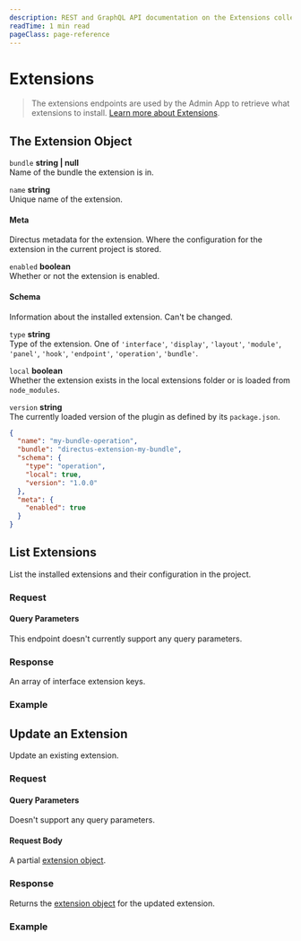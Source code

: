 ```yaml
---
description: REST and GraphQL API documentation on the Extensions collection in Directus.
readTime: 1 min read
pageClass: page-reference
---
```


# Extensions

> The extensions endpoints are used by the Admin App to retrieve what extensions to install.
> [Learn more about Extensions](/user-guide/overview/glossary#extensions).

## The Extension Object

`bundle` **string | null**\
Name of the bundle the extension is in.

`name` **string**\
Unique name of the extension.

#### Meta

Directus metadata for the extension. Where the configuration for the extension in the current project is stored.

`enabled` **boolean**\
Whether or not the extension is enabled.

#### Schema

Information about the installed extension. Can't be changed.

`type` **string**\
Type of the extension. One of `'interface'`, `'display'`, `'layout'`, `'module'`, `'panel'`, `'hook'`, `'endpoint'`, `'operation'`,
`'bundle'`.

`local` **boolean**\
Whether the extension exists in the local extensions folder or is loaded from `node_modules`.

`version` **string**\
The currently loaded version of the plugin as defined by its `package.json`.

```json
{
  "name": "my-bundle-operation",
  "bundle": "directus-extension-my-bundle",
  "schema": {
    "type": "operation",
    "local": true,
    "version": "1.0.0"
  },
  "meta": {
    "enabled": true
  }
}
```

## List Extensions

List the installed extensions and their configuration in the project.

### Request

<SnippetToggler :choices="['REST', 'GraphQL', 'SDK']" group="api">
<template #rest>

`GET /extensions/`

</template>
<template #graphql>

`POST /graphql/system`

```graphql
type Query {
	extensions: [extension]
}
```

</template>
<template #sdk>

```js
import { createDirectus, rest, readExtensions } from '@directus/sdk';

const client = createDirectus('directus_project_url').with(rest());

const result = await client.request(readExtensions());
```

</template>
</SnippetToggler>

#### Query Parameters

This endpoint doesn't currently support any query parameters.

### Response

An array of interface extension keys.

### Example

<SnippetToggler :choices="['REST', 'GraphQL', 'SDK']" group="api">
<template #rest>

`GET /extensions/`

</template>
<template #graphql>

`POST /graphql/system`

```graphql
query {
	extensions {
		name
		type
	}
}
```

</template>
<template #sdk>

```js
import { createDirectus, rest, readExtensions } from '@directus/sdk';

const client = createDirectus('https://directus.example.com').with(rest());

const result = await client.request(readExtensions());
```

</template>
</SnippetToggler>

## Update an Extension

Update an existing extension.

### Request

<SnippetToggler :choices="['REST', 'GraphQL', 'SDK']" group="api">
<template #rest>

`PATCH /extension/:bundleOrName/:name?`

Provide a partial [extension object](#the-extension-object) as the body of your request.

</template>
<template #graphql>

`POST /graphql/system`

```graphql
type Mutation {
	update_extensions_item(bundle: String, name: String!, data: update_directus_extensions_input!): directus_extensions
}
```

</template>
<template #sdk>

```js
import { createDirectus, rest, updateExtension } from '@directus/sdk';

const client = createDirectus('directus_project_url').with(rest());

const result = await client.request(updateExtension(bundle, name, partial_extension_object));
```

</template>
</SnippetToggler>

#### Query Parameters

Doesn't support any query parameters.

#### Request Body

A partial [extension object](#the-extension-object).

### Response

Returns the [extension object](#the-extension-object) for the updated extension.

### Example

<SnippetToggler :choices="['REST', 'GraphQL', 'SDK']" group="api">
<template #rest>

`PATCH /extensions/my-bundle/draw-interface`

```json
{
	"meta": {
		"enabled": false
	}
}
```

</template>
<template #graphql>

`POST /graphql/system`

```graphql
mutation {
	update_extensions_item(bundle: null, name: "my-custom-display", data: { meta: { enabled: true } }) {
		name
		type
	}
}
```

</template>
<template #sdk>

```js
import { createDirectus, rest, updateExtension } from '@directus/sdk';

const client = createDirectus('https://directus.example.com').with(rest());

const result = await client.request(
	updateExtension('directus-extension-bundle', 'stock-display', {
		meta: {
			enabled: false
		},
	})
);
```

</template>
</SnippetToggler>
